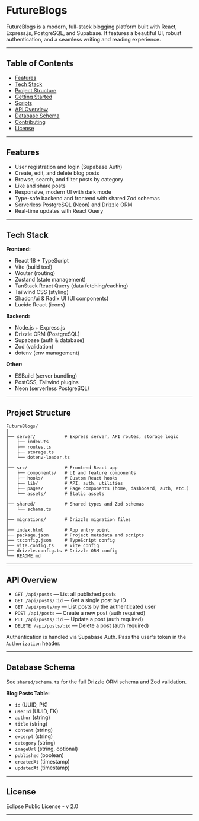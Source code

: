 
# FutureBlogs

FutureBlogs is a modern, full-stack blogging platform built with React, Express.js, PostgreSQL, and Supabase. It features a beautiful UI, robust authentication, and a seamless writing and reading experience.

---

## Table of Contents

- [Features](#features)
- [Tech Stack](#tech-stack)
- [Project Structure](#project-structure)
- [Getting Started](#getting-started)
- [Scripts](#scripts)
- [API Overview](#api-overview)
- [Database Schema](#database-schema)
- [Contributing](#contributing)
- [License](#license)

---

## Features

- User registration and login (Supabase Auth)
- Create, edit, and delete blog posts
- Browse, search, and filter posts by category
- Like and share posts
- Responsive, modern UI with dark mode
- Type-safe backend and frontend with shared Zod schemas
- Serverless PostgreSQL (Neon) and Drizzle ORM
- Real-time updates with React Query

---

## Tech Stack

**Frontend:**
- React 18 + TypeScript
- Vite (build tool)
- Wouter (routing)
- Zustand (state management)
- TanStack React Query (data fetching/caching)
- Tailwind CSS (styling)
- Shadcn/ui & Radix UI (UI components)
- Lucide React (icons)

**Backend:**
- Node.js + Express.js
- Drizzle ORM (PostgreSQL)
- Supabase (auth & database)
- Zod (validation)
- dotenv (env management)

**Other:**
- ESBuild (server bundling)
- PostCSS, Tailwind plugins
- Neon (serverless PostgreSQL)

---

## Project Structure

```
FutureBlogs/
│
├── server/           # Express server, API routes, storage logic
│   ├── index.ts
│   ├── routes.ts
│   ├── storage.ts
│   └── dotenv-loader.ts
│
├── src/              # Frontend React app
│   ├── components/   # UI and feature components
│   ├── hooks/        # Custom React hooks
│   ├── lib/          # API, auth, utilities
│   ├── pages/        # Page components (home, dashboard, auth, etc.)
│   └── assets/       # Static assets
│
├── shared/           # Shared types and Zod schemas
│   └── schema.ts
│
├── migrations/       # Drizzle migration files
│
├── index.html        # App entry point
├── package.json      # Project metadata and scripts
├── tsconfig.json     # TypeScript config
├── vite.config.ts    # Vite config
├── drizzle.config.ts # Drizzle ORM config
└── README.md
```

---

## API Overview

- `GET /api/posts` — List all published posts
- `GET /api/posts/:id` — Get a single post by ID
- `GET /api/posts/my` — List posts by the authenticated user
- `POST /api/posts` — Create a new post (auth required)
- `PUT /api/posts/:id` — Update a post (auth required)
- `DELETE /api/posts/:id` — Delete a post (auth required)

Authentication is handled via Supabase Auth. Pass the user's token in the `Authorization` header.

---

## Database Schema

See `shared/schema.ts` for the full Drizzle ORM schema and Zod validation.

**Blog Posts Table:**
- `id` (UUID, PK)
- `userId` (UUID, FK)
- `author` (string)
- `title` (string)
- `content` (string)
- `excerpt` (string)
- `category` (string)
- `imageUrl` (string, optional)
- `published` (boolean)
- `createdAt` (timestamp)
- `updatedAt` (timestamp)

---

## License

Eclipse Public License - v 2.0

---


